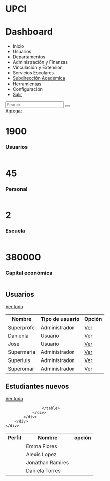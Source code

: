 # UPCI
<!DOCTYPE html>
<html lang="en">

<head>
    <meta charset="UTF-8">
    <meta http-equiv="X-UA-Compatible" content="IE=edge">
    <meta name="viewport" content="width=device-width, initial-scale=1.0">
    <title>Menu Dashboard</title>
    <!-- BOX ICONS -->
    <link href='https://unpkg.com/boxicons@2.0.9/css/boxicons.min.css' rel='stylesheet'>
    <!-- CUSTOM CSS -->
    <link rel="stylesheet" href="prueba1.css">
    <!-- CUSTOM JS -->
    <script src="Vista.js" defer></script>
</head>

<body>
    <div class="side-menu">
        <div class="brand-name">
            <h1>Dashboard</h1>
        </div>
        <ul>
            <li> <div class="menu"> <i class="bx bx-grid-alt"></i> <span>Inicio</span> </div> </li>
            <li> <div class="enlace"> <i class="bx bx-user"></i> <span>Usuarios</span> </div> </li>
            <li> <div class="enlace"> <i class="bx bx-home"></i> <span>Departamentos</span> </div> </li>
            <li> <div class="enlace"> <i class="bx bx-grid-alt"></i> <span>Administración y Finanzas</span> </div> </li>
            <li> <div class="enlace"> <i class="bx bx-message-square"></i> <span>Vinculación y Extensión</span> </div> </li>
            <li> <div class="enlace"> <i class="bx bx-file-blank"></i> <span>Servicios Escolares</span> </div> </li>
            <li> <a href="sub_aca.php"> <div class="enlace"> <i class="bx bx-heart"></i> <span>Subdirección Académica</span> </div> </a> </li>
            <li> <div class="enlace"> <i class="bx bx-wrench"></i> <span>Herramientas</span> </div> </li>
            <li> <div class="enlace"> <i class="bx bx-cog"></i> <span>Configuración</span> </div> </li>
            <li> <a href="salir.php"> <div class="enlace" > <i class="bx bx-exit"></i> <span>Salir</span> </div> </a> </li>
        </ul>
    </div>
    <div class="container">
        <div class="header">
            <div class="nav">
                <div class="search">
                    <input type="text" placeholder="Search">
                    <button type="submit"> <div id="lupa" class="enlace"> <i class="bx bx-search"></i> </div> </button>
                </div>
                <div class="user">
                    <a href="#" class="btn">Agregar</a>
                    <img src="no.jpg" alt="">
                    <div class="img-case">
                        <img src="nube.png" alt="">
                    </div>
                </div>
            </div>
        </div>
        <div class="content">
            <div class="cards">
                <div class="card">
                    <div class="box">
                        <h1>1900</h1>
                        <h3>Usuarios</h3>
                    </div>
                    <div class="icon-case">
                        <img id="foto1" src="users.png" alt="">
                    </div>
                </div>
                <div class="card">
                    <div class="box">
                        <h1>45</h1>
                        <h3>Personal</h3>
                    </div>
                    <div class="icon-case">
                        <img id="foto1" src="per.png" alt="">
                    </div>
                </div>
                <div class="card">
                    <div class="box">
                        <h1>2</h1>
                        <h3>Escuela</h3>
                    </div>
                    <div class="icon-case">
                        <img id="foto1" src="es.png" alt="">
                    </div>
                </div>
                <div class="card">
                    <div class="box">
                        <h1>380000</h1>
                        <h3>Capital económica</h3>
                    </div>
                    <div class="icon-case">
                        <img id="foto1" src="ca.png" alt="">
                    </div>
                </div>
            </div>
            <div class="content-2">
                <div class="recent-payments">
                    <div class="title">
                        <h2>Usuarios</h2>
                        <a href="#" class="btn">Ver todo</a>
                    </div>
                    <table>
                        <tr>
                            <th>Nombre</th>
                            <th>Tipo de usuario</th>
                            <th>Opción</th>
                        </tr>
                        <tr>
                            <td>Superprofe</td>
                            <td>Administrador</td>
                            <td><a href="#" class="btn">Ver</a></td>
                        </tr>
                        <tr>
                            <td>Danienla</td>
                            <td>Usuario</td>
                            <td><a href="#" class="btn">Ver</a></td>
                        </tr>
                        <tr>
                            <td>Jose</td>
                            <td>Usuario</td>
                            <td><a href="#" class="btn">Ver</a></td>
                        </tr>
                        <tr>
                            <td>Supermaria</td>
                            <td>Administrador</td>
                            <td><a href="#" class="btn">Ver</a></td>
                        </tr>
                        <tr>
                            <td>Superluis</td>
                            <td>Administrador</td>
                            <td><a href="#" class="btn">Ver</a></td>
                        </tr>
                        <tr>
                            <td>Superomar</td>
                            <td>Administrador</td>
                            <td><a href="#" class="btn">Ver</a></td>
                        </tr>
                    </table>
                </div>
                <div class="new-students">
                    <div class="title">
                        <h2>Estudiantes nuevos</h2>
                        <a href="#" class="btn">Ver todo</a>
                    </div>
                    <table>
                        <tr>
                            <th>Perfil</th>
                            <th>Nombre</th>
                            <th>opción</th>
                        </tr>
                        <tr>
                            <td><img src="user.png" alt=""></td>
                            <td>Emma Flores</td>
                            <td><center><img id="foto" src="i.png" alt=""><center></td>
                        </tr>
                        <tr>
                            <td><img src="user.png" alt=""></td>
                            <td>Alexis Lopez</td>
                            <td><center><img id="foto" src="i.png" alt=""></center></td>
                        </tr>
                        <tr>
                            <td><img src="user.png" alt=""></td>
                            <td>Jonathan Ramires</td>
                            <td><center><img id="foto" src="i.png" alt=""></center></td>
                        </tr>
                        <tr>
                            <td><img src="user.png" alt=""></td>
                            <td>Daniela Torres</td>
                            <td><center><img id="foto" src="i.png" alt=""></center></td>
                        </tr>

                    </table>
                </div>
            </div>
        </div>
    </div>
</body>

</html>
